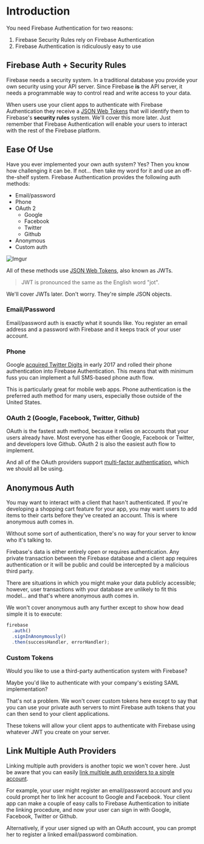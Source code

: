 # Introduction

You need Firebase Authentication for two reasons:

1. Firebase Security Rules rely on Firebase Authentication
2. Firebase Authentication is ridiculously easy to use

## Firebase Auth + Security Rules

Firebase needs a security system. In a traditional database you provide your own security using your API server. Since Firebase **is** the API server, it needs a programmable way to control read and write access to your data.

When users use your client apps to authenticate with Firebase Authentication they receive a [JSON Web Tokens](https://jwt.io/) that will identify them to Firebase's **security rules** system. We'll cover this more later. Just remember that Firebase Authentication will enable your users to interact with the rest of the Firebase platform.

## Ease Of Use

Have you ever implemented your own auth system? Yes? Then you know how challenging it can be. If not... then take my word for it and use an off-the-shelf system. Firebase Authentication provides the following auth methods:

* Email/password
* Phone
* OAuth 2
  * Google
  * Facebook
  * Twitter
  * Github
* Anonymous
* Custom auth

![Imgur](https://i.imgur.com/5K9DW4z.png)

All of these methods use [JSON Web Tokens](https://jwt.io/), also known as JWTs.

> JWT is pronounced the same as the English word "jot".

We'll cover JWTs later. Don't worry. They're simple JSON objects.

### Email/Password

Email/password auth is exactly what it sounds like. You register an email address and a password with Firebase and it keeps track of your user account.

### Phone

Google [acquired Twitter Digits](https://firebase.googleblog.com/2017/01/FabricJoinsGoogle17.html) in early 2017 and rolled their phone authentication into Firebase Authentication. This means that with minimum fuss you can implement a full SMS-based phone auth flow.

This is particularly great for mobile web apps. Phone authentication is the preferred auth method for many users, especially those outside of the United States.

### OAuth 2 \(Google, Facebook, Twitter, Github\)

OAuth is the fastest auth method, because it relies on accounts that your users already have. Most everyone has either Google, Facebook or Twitter, and developers love Github. OAuth 2 is also the easiest auth flow to implement.

And all of the OAuth providers support [multi-factor authentication](https://en.wikipedia.org/wiki/Multi-factor_authentication), which we should all be using.

## Anonymous Auth

You may want to interact with a client that hasn't authenticated. If you're developing a shopping cart feature for your app, you may want users to add items to their carts before they've created an account. This is where anonymous auth comes in.

Without some sort of authentication, there's no way for your server to know who it's talking to.

Firebase's data is either entirely open or requires authentication. Any private transaction between the Firebase database and a client app requires authentication or it will be public and could be intercepted by a malicious third party.

There are situations in which you might make your data publicly accessible; however, user transactions with your database are unlikely to fit this model... and that's where anonymous auth comes in.

We won't cover anonymous auth any further except to show how dead simple it is to execute:

```javascript
firebase
  .auth()
  .signInAnonymously()
  .then(successHandler, errorHandler);
```

### Custom Tokens

Would you like to use a third-party authentication system with Firebase?

Maybe you'd like to authenticate with your company's existing SAML implementation?

That's not a problem. We won't cover custom tokens here except to say that you can use your private auth servers to mint Firebase auth tokens that you can then send to your client applications.

These tokens will allow your client apps to authenticate with Firebase using whatever JWT you create on your server.

## Link Multiple Auth Providers

Linking multiple auth providers is another topic we won't cover here. Just be aware that you can easily [link multiple auth providers to a single account](https://firebase.google.com/docs/auth/web/account-linking).

For example, your user might register an email/password account and you could prompt her to link her account to Google and Facebook. Your client app can make a couple of easy calls to Firebase Authentication to initiate the linking procedure, and now your user can sign in with Google, Facebook, Twitter or Github.

Alternatively, if your user signed up with an OAuth account, you can prompt her to register a linked email/password combination.

